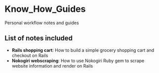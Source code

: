 # Know_How_Guides
Personal workflow notes and guides

## List of notes included
- **Rails shopping cart**: How to build a simple grocery shopping cart and checkout on Rails
- **Nokogiri webscraping**: How to use Nokogiri Ruby gem to scrape website information and render on Rails
